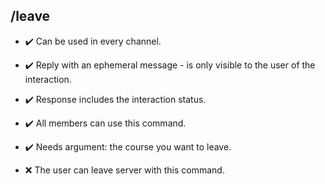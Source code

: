 ## /leave

- :heavy_check_mark: Can be used in every channel.
- :heavy_check_mark: Reply with an ephemeral message - is only visible to the user of the interaction.
- :heavy_check_mark: Response includes the interaction status.
- :heavy_check_mark: All members can use this command.
- :heavy_check_mark: Needs argument: the course you want to leave.

- :x: The user can leave server with this command.